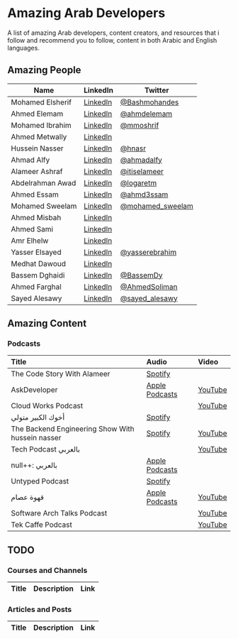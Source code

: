 # Amazing Arab Developers

A list of amazing Arab developers, content creators, and resources that i follow and recommend you to follow, content in both Arabic and English languages.

## Amazing People

| Name             | LinkedIn                                                           | Twitter                                           |
| ---------------- | ------------------------------------------------------------------ | ------------------------------------------------- |
| Mohamed Elsherif | [LinkedIn](https://www.linkedin.com/in/mohammedhossam/)            | [@Bashmohandes](https://x.com/Bashmohandes)       |
| Ahmed Elemam     | [LinkedIn](https://www.linkedin.com/in/ahmdelemam/)                | [@ahmdelemam](https://x.com/ahmdelemam)           |
| Mohamed Ibrahim  | [LinkedIn](https://www.linkedin.com/in/mmeshref/)                  | [@mmoshrif](https://x.com/mmoshrif)               |
| Ahmed Metwally   | [LinkedIn](https://www.linkedin.com/in/metwally/)                  |                                                   |
| Hussein Nasser   | [LinkedIn](https://www.linkedin.com/in/hnaser/)                    | [@hnasr](https://x.com/hnasr)                     |
| Ahmad Alfy       | [LinkedIn](https://www.linkedin.com/in/ahmadalfy/)                 | [@ahmadalfy](https://x.com/ahmadalfy)             |
| Alameer Ashraf   | [LinkedIn](https://www.linkedin.com/in/alameer-ashraf/)            | [@itiselameer](https://x.com/itiselameer)         |
| Abdelrahman Awad | [LinkedIn](https://www.linkedin.com/in/aaawad/)                    | [@logaretm](https://x.com/logaretm)               |
| Ahmed Essam      | [LinkedIn](https://www.linkedin.com/in/aessam/)                    | [@ahmd3ssam](https://x.com/ahmd3ssam)             |
| Mohamed Sweelam  | [LinkedIn](https://www.linkedin.com/in/mohamedsweelam/)            | [@mohamed_sweelam](https://x.com/mohamed_sweelam) |
| Ahmed Misbah     | [LinkedIn](https://www.linkedin.com/in/ahmed-misbah-msc-251a3a32/) |                                                   |
| Ahmed Sami       | [LinkedIn](https://www.linkedin.com/in/ahmed-sami-a173138/)        |                                                   |
| Amr Elhelw       | [LinkedIn](https://www.linkedin.com/in/amrelhelw)                  |                                                   |
| Yasser Elsayed   | [LinkedIn](https://www.linkedin.com/in/yelsayedebrahim/)           | [@yasserebrahim](https://x.com/yasserebrahim)     |
| Medhat Dawoud    | [LinkedIn](https://www.linkedin.com/in/medhatdawoud/)              |                                                   |
| Bassem Dghaidi   | [LinkedIn](https://www.linkedin.com/in/bassemdghaidy/)             | [@BassemDy](https://x.com/BassemDy)               |
| Ahmed Farghal    | [LinkedIn](https://www.linkedin.com/in/ahmedsolimanfarghal/)       | [@AhmedSoliman](https://x.com/AhmedSoliman)       |
| Sayed Alesawy    | [LinkedIn](https://www.linkedin.com/in/sayed-alesawy/)             | [@sayed_alesawy](https://x.com/sayed_alesawy)     |

## Amazing Content

### Podcasts

| Title                                            | Audio                                                                                                                  | Video                                                                                                                                                      |
| :----------------------------------------------- | :--------------------------------------------------------------------------------------------------------------------- | :--------------------------------------------------------------------------------------------------------------------------------------------------------- |
| The Code Story With Alameer                      | [Spotify](https://open.spotify.com/show/2f6kKm9BV1FjP1jbabeGrm)                                                        |                                                                                                                                                            |
| AskDeveloper                                     | [Apple Podcasts](https://podcasts.apple.com/us/podcast/askdeveloper-podcast/id627390638)                               | [YouTube](https://www.youtube.com/playlist?list=PLJYBTsbldfv98tQGoFchRd-IwsjLM3efz)                                                                        |
| Cloud Works Podcast                              |                                                                                                                        | [YouTube](https://www.youtube.com/playlist?list=PLux-0CbBEEvAL4Ugn621gtFCUPefIHhBV)                                                                        |
| أخوك الكبير متولي                                | [Spotify](https://podcasters.spotify.com/pod/show/metwally)                                                            |                                                                                                                                                            |
| The Backend Engineering Show With hussein nasser | [Spotify](https://open.spotify.com/show/55pPBm0l75K28dIqoHIQIc)                                                        | [YouTube](https://www.youtube.com/playlist?list=PLQnljOFTspQU0ICDe-cL1EwXC4GDSayKY)                                                                        |
| Tech Podcast بالعربي                             |                                                                                                                        | [YouTube](https://www.youtube.com/playlist?list=PLTRDUPO2OmInoyjXpGCRIQ54SJCMihIsC)                                                                        |
| null++: بالعربي                                  | [Apple Podcasts](https://podcasts.apple.com/eg/podcast/null-%D8%A8%D8%A7%D9%84%D8%B9%D8%B1%D8%A8%D9%8A/id1493463874)   |                                                                                                                                                            |
| Untyped Podcast                                  | [Spotify](https://open.spotify.com/show/3w3qmQgLZSEtE4Qew9W5oX?si=44b66cfc2dd14a18&nd=1&dlsi=f609572f6fa04bff)         |                                                                                                                                                            |
| قهوة عصام                                        | [Apple Podcasts](https://podcasts.apple.com/us/podcast/%D9%82%D9%87%D9%88%D8%A9-%D8%B9%D8%B5%D8%A7%D9%85/id1519535081) | [YouTube](https://www.youtube.com/watch?v=Ljshl-yZOyQ&list=PL-h45vtEf6cqQOk8QwrNXxMG6iyb9HTft&ab_channel=%D9%82%D9%87%D9%88%D8%A9%D8%B9%D8%B5%D8%A7%D9%85) |
| Software Arch Talks Podcast                      |                                                                                                                        | [YouTube](https://www.youtube.com/playlist?list=PLgAqrVq84PDe3inbjHgfMJ7SVR7VenYOS)                                                                        |
| Tek Caffe Podcast                                |                                                                                                                        | [YouTube](https://www.youtube.com/playlist?list=PLQyfTtXmGOZeOiJZCA6fryQKBdO2bQOYN)                                                                        |

## TODO

### Courses and Channels

| Title | Description | Link |
| ----- | ----------- | ---- |

### Articles and Posts

| Title | Description | Link |
| ----- | ----------- | ---- |
